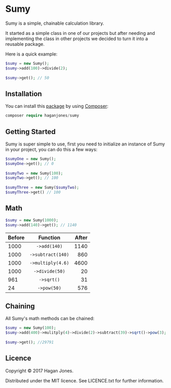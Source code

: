# Sumy

Sumy is a simple, chainable calculation library.

It started as a simple class in one of our projects but after 
needing and implementing the class in other projects we decided
to turn it into a reusable package.

Here is a quick example:
```php
$sumy = new Sumy();
$sumy->add(100)->divide(2);
 
$sumy->get(); // 50
```
 
## Installation
You can install this
[package](https://packagist.org/packages/haganjones/sumy) by
using [Composer](https://getcomposer.org/):
```php
composer require haganjones/sumy
```
 
## Getting Started
Sumy is super simple to use, first you need to initialize an
instance of Sumy in your project, you can do this a few ways:

```php
$sumyOne = new Sumy();
$sumyOne->get(); // 0
 
$sumyTwo = new Sumy(100);
$sumyTwo->get(); // 100
 
$sumyThree = new Sumy($sumyTwo);
$sumyThree->get() // 100
```

## Math
```php
$sumy = new Sumy(1000);
$sumy->add(140)->get(); // 1140
```

Before | Function            | After
------ | :-----------------: | -----:
1000   | `->add(140)`        | 1140
1000   | `->subtract(140)`   | 860
1000   | `->multiply(4.6)`   | 4600
1000   | `->divide(50)`      | 20
961    | `->sqrt()`          | 31
24     | `->pow(50)`         | 576

## Chaining
All Sumy's math methods can be chained:

```php
$sumy = new Sumy(100);
$sumy->add(400)->mulitply(4)->divide(2)->subtract(39)->sqrt()->pow(3);
 
$sumy->get(); //29791
```

## Licence
Copyright &copy; 2017 Hagan Jones.

Distributed under the MIT licence. See LICENCE.txt for further information.